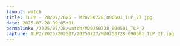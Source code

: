 ```yaml
---
layout: watch
title: TLP2 - 28/07/2025 - M20250728_090501_TLP_2T.jpg
date: 2025-07-28 09:05:01
permalink: /2025/07/28/watch/M20250728_090501_TLP_2
capture: TLP2/2025/202507/20250727/M20250728_090501_TLP_2T.jpg
---
```

